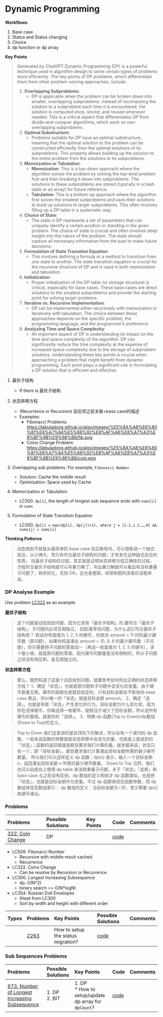 # Dynamic Programming

**Workflows**
1. Base case
2. Status and Status changing
3. Choice
4. dp function or dp array

**Key Points**
> Generated by ChatGPT
> Dynamic Programming (DP) is a powerful technique used in algorithm design to solve certain types of problems more efficiently. The key points of DP problems, which differentiate them from other problem-solving approaches, include:
> 1. **Overlapping Subproblems**:
>    - DP is applicable when the problem can be broken down into smaller, overlapping subproblems. Instead of recomputing the solution to a subproblem each time it is encountered, the solution is computed once, stored, and reused whenever needed. This is a critical aspect that differentiates DP from divide-and-conquer algorithms, which work on non-overlapping subproblems.
> 2. **Optimal Substructure**:
>    - Problems suitable for DP have an optimal substructure, meaning that the optimal solution to the problem can be constructed efficiently from the optimal solutions of its subproblems. This property allows building up the solution to the entire problem from the solutions to its subproblems.
> 3. **Memoization or Tabulation**:
>    - **Memoization**: This is a top-down approach where the algorithm solves the problem by solving the top-level problem first and then breaking it down into subproblems. The solutions to these subproblems are stored (typically in a hash table or an array) for future reference.
>    - **Tabulation**: This is a bottom-up approach where the algorithm first solves the smallest subproblems and uses their solutions to build up solutions to larger subproblems. This often involves filling up a DP table in a systematic way.
> 4. **Choice of State**:
>    - The state in DP represents a set of parameters that can uniquely identify a certain position or standing in the given problem. The choice of state is crucial and often involves deep insight into the nature of the problem. The state should capture all necessary information from the past to make future decisions.
> 5. **Formulation of State Transition Equation**:
>    - This involves defining a formula or a method to transition from one state to another. The state transition equation is crucial for the recursive structure of DP and is used in both memoization and tabulation.
> 6. **Initialization**:
>    - Proper initialization of the DP table (or storage structure) is critical, especially for base cases. These base cases are direct solutions to the smallest subproblems and provide the starting point for solving larger problems.
> 7. **Iterative vs. Recursive Implementation**:
>    - DP can be implemented either recursively with memoization or iteratively with tabulation. The choice between these approaches depends on the specific problem, the programming language, and the programmer’s preference.
> 8. **Analyzing Time and Space Complexity**:
>    - An important aspect of DP is understanding its impact on the time and space complexity of the algorithm. DP can significantly reduce the time complexity at the expense of increased space complexity due to the storage of subproblem solutions.
> Understanding these key points is crucial when approaching a problem that might benefit from dynamic programming. Each point plays a significant role in formulating a DP solution that is efficient and effective.

1. 最优子结构
    * If there is 最优子结构
    
2. 状态转移方程
    * (Recurrence or Recursion) 前后项之前关联+base case的描述
    * Examples:
        * Fibonacci Problems: https://labuladong.github.io/algo/images/%E5%8A%A8%E6%80%81%E8%A7%84%E5%88%92%E8%AF%A6%E8%A7%A3%E8%BF%9B%E9%98%B6/fib.png
        * Coins Change Problem: https://labuladong.github.io/algo/images/%E5%8A%A8%E6%80%81%E8%A7%84%E5%88%92%E8%AF%A6%E8%A7%A3%E8%BF%9B%E9%98%B6/coin.png
        
3. Overlapping sub problems. For example, `Fibonacci Number`
    * Solution:  Cache the middle result
    * Optimization: Space used by Cache

4. Memorization or Tabulation. 
    * LC300. `dp[i]`, the length of longest sub sequence ends with `nums[i]` in `nums`
5. Formulation of State Transition Equation 
    * LC300. `dp[i] = max(dp[i], dp[j])+1), where j = [i-1,i-2,…,0] && nums[j] < nums[i]`


**Thinking Patterns**

> 动态规划不就是从最简单的 base case 往后推导吗，可以想象成一个链式反应，以小博大。但只有符合最优子结构的问题，才有发生这种链式反应的性质。 找最优子结构的过程，其实就是证明状态转移方程正确性的过程，方程符合最优子结构就可以写暴力解了，写出暴力解就可以看出有没有重叠子问题了，有则优化，无则 OK。这也是套路，经常刷题的读者应该能体会。


### DP Analyse Example

Use problem [LC322](https://leetcode.com/problems/coin-change/description/) as an example. 

**最优子结构**

>这个问题是动态规划问题，因为它具有「最优子结构」的.要符合「最优子结构」，子问题间必须互相独立。
>回到凑零钱问题，为什么说它符合最优子结构呢？ 假设你有面值为 1, 2, 5 的硬币，你想求 amount = 11 时的最少硬币数（原问题），如果你知道凑出 amount = 10, 9, 6 的最少硬币数（子问题），你只需要把子问题的答案加一（再选一枚面值为 1, 2, 5 的硬币），求个最小值，就是原问题的答案。因为硬币的数量是没有限制的，所以子问题之间没有相互制，是互相独立的。


**状态转移方程**

> 那么，既然知道了这是个动态规划问题，就要思考如何列出正确的状态转移方程？
1、确定「状态」，也就是原问题和子问题中会变化的变量。由于硬币数量无限，硬币的面额也是题目给定的，只有目标金额会不断地向 base case 靠近，所以唯一的「状态」就是目标金额 amount。
2、确定「选择」，也就是导致「状态」产生变化的行为。目标金额为什么变化呢，因为你在选择硬币，你每选择一枚硬币，就相当于减少了目标金额。所以说所有硬币的面值，就是你的「选择」。
3、明确 dp 函数(Top to Down)/dp数组(Down to Top)的定义。

> Top to Down 
> 我们这里讲的是自顶向下的解法，所以会有一个递归的 dp 函数，一般来说函数的参数就是状态转移中会变化的量，也就是上面说到的「状态」；函数的返回值就是题目要求我们计算的量。就本题来说，状态只有一个，即「目标金额」，题目要求我们计算凑出目标金额所需的最少硬币数量。
所以我们可以这样定义 dp 函数：dp(n) 表示，输入一个目标金额 n，返回凑出目标金额 n 所需的最少硬币数量。
> Down to Top
当然，我们也可以自底向上使用 dp table 来消除重叠子问题，关于「状态」「选择」和 base case 与之前没有区别，dp 数组的定义和刚才 dp 函数类似，也是把「状态」，也就是目标金额作为变量。不过 dp 函数体现在函数参数，而 dp 数组体现在数组索引：
dp 数组的定义：当目标金额为 i 时，至少需要 dp[i] 枚硬币凑出。


### Problems

| Problems | Possible Solutions | Key Points | Code | Comments |
| :- | :- | :- |:- | :- | 
| [322. Coin Change](https://leetcode.com/problems/coin-change/description/) | DP | | [code](dp_lc322.go) | | 

* LC509. Fibonacci Number
    * Recursive with middle result cached.
    * Recurrence
* LC322. Coins Change 
    * Can be resolve by Recursion or Recurrence
* LC300. Longest Increasing Subsequence
    * dp. O(N^2)
    * binary search <= O(N*logN)
* LC354. Russian Doll Envelopes
    * Iiheat from LC300
    * Sort by width and height with different order

| Types | Problems | Key Points | Possible Solutions | Comments |
| :- | :- | :- |:- | :- | 
| | [2263](https://leetcode.com/problems/make-array-non-decreasing-or-non-increasing/description/) | How to setup the status migration? | [code](backtrack_lc2263.go) | | 


### Sub Sequences Problems


| Problems | Possible Solutions | Key Points | Code | Comments |
| :- | :- | :- |:- | :- | 
| [673. Number of Longest Increasing Subsequence](https://leetcode.com/problems/number-of-longest-increasing-subsequence/description/) | 1. DP <br> 2. BIT | 1. DP <br> * How to setup/update dp array for `dpCount`? | [code](dp_lc2263.go) | | 
